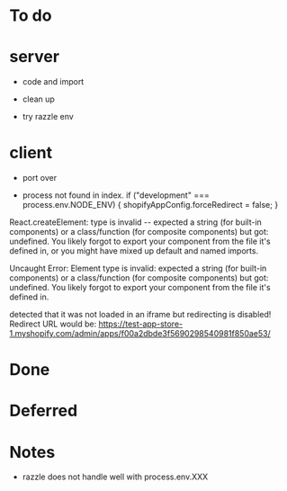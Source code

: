 # To do

# server
  - code and import
  - clean up

  - try razzle env 

# client
  - port over

- process not found in index.
if ("development" === process.env.NODE_ENV) {
        shopifyAppConfig.forceRedirect = false;
      }


React.createElement: type is invalid -- expected a string (for built-in components) or a class/function (for composite components) but got: undefined. You likely forgot to export your component from the file it's defined in, or you might have mixed up default and named imports.


Uncaught Error: Element type is invalid: expected a string (for built-in components) or a class/function (for composite components) but got: undefined. You likely forgot to export your component from the file it's defined in.



detected that it was not loaded in an iframe but redirecting is disabled! Redirect URL would be: https://test-app-store-1.myshopify.com/admin/apps/f00a2dbde3f5690298540981f850ae53/


# Done

# Deferred

# Notes
- razzle does not handle well with process.env.XXX

